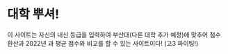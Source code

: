 # 대학 뿌셔!
이 사이트는 자신의 내신 등급을 입력하여 부산대(다른 대학 추가 예정)에 맞추어 점수 환산과 2022년 과 평균 점수와 비교를 할 수 있는 사이트이다!
(고3 파이팅!)
